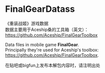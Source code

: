 # FinalGearDatass
《重装战姬》游戏数据<br/>
数据主要用于Aceship桑的工具箱（英文）：https://github.com/Aceship/FinalGearToolbox

Data files in mobile game **FinalGear**.<br/>
Principally they're used for Aceship's toolbox: https://github.com/Aceship/FinalGearToolbox.

在贴吧或bigfun上发布本解包内容时，请注明出处
